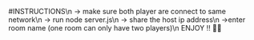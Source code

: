 #INSTRUCTIONS\n
-> make sure both player are connect to same network\n
-> run node server.js\n
-> share the host ip address\n
->enter room name (one room can only have two players)\n
  ENJOY !! 🎉🎉
